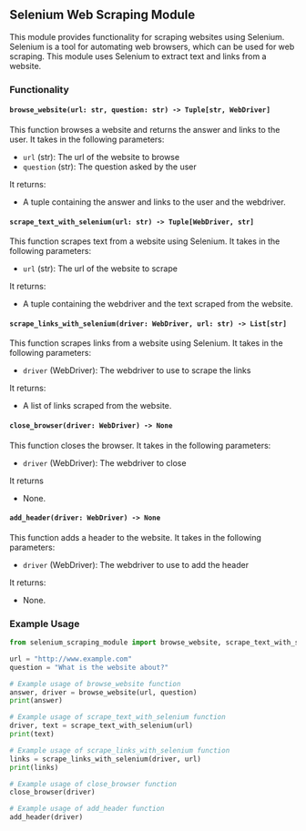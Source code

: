 ## Selenium Web Scraping Module

This module provides functionality for scraping websites using Selenium. Selenium is a tool for automating web browsers, which can be used for web scraping. This module uses Selenium to extract text and links from a website.

### Functionality

#### `browse_website(url: str, question: str) -> Tuple[str, WebDriver]`

This function browses a website and returns the answer and links to the user. It takes in the following parameters: 

- `url` (str): The url of the website to browse 
- `question` (str): The question asked by the user  

It returns: 

- A tuple containing the answer and links to the user and the webdriver.

#### `scrape_text_with_selenium(url: str) -> Tuple[WebDriver, str]`

This function scrapes text from a website using Selenium. It takes in the following parameters: 

- `url` (str): The url of the website to scrape  

It returns: 

- A tuple containing the webdriver and the text scraped from the website.

#### `scrape_links_with_selenium(driver: WebDriver, url: str) -> List[str]`

This function scrapes links from a website using Selenium. It takes in the following parameters: 

- `driver` (WebDriver): The webdriver to use to scrape the links  

It returns: 

- A list of links scraped from the website. 

#### `close_browser(driver: WebDriver) -> None`

This function closes the browser. It takes in the following parameters:

- `driver` (WebDriver): The webdriver to close  

It returns 

- None.

#### `add_header(driver: WebDriver) -> None`

This function adds a header to the website. It takes in the following parameters: 

- `driver` (WebDriver): The webdriver to use to add the header  

It returns: 

- None.

### Example Usage

```python
from selenium_scraping_module import browse_website, scrape_text_with_selenium, scrape_links_with_selenium, close_browser, add_header

url = "http://www.example.com"
question = "What is the website about?"

# Example usage of browse_website function
answer, driver = browse_website(url, question)
print(answer)

# Example usage of scrape_text_with_selenium function
driver, text = scrape_text_with_selenium(url)
print(text)

# Example usage of scrape_links_with_selenium function
links = scrape_links_with_selenium(driver, url)
print(links)

# Example usage of close_browser function
close_browser(driver)

# Example usage of add_header function
add_header(driver)
```